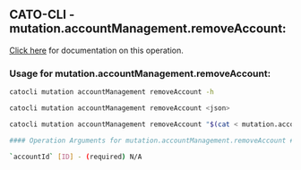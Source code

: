 
## CATO-CLI - mutation.accountManagement.removeAccount:
[Click here](https://api.catonetworks.com/documentation/#mutation-mutation.accountManagement.removeAccount) for documentation on this operation.

### Usage for mutation.accountManagement.removeAccount:

```bash
catocli mutation accountManagement removeAccount -h

catocli mutation accountManagement removeAccount <json>

catocli mutation accountManagement removeAccount "$(cat < mutation.accountManagement.removeAccount.json)"

#### Operation Arguments for mutation.accountManagement.removeAccount ####

`accountId` [ID] - (required) N/A    
